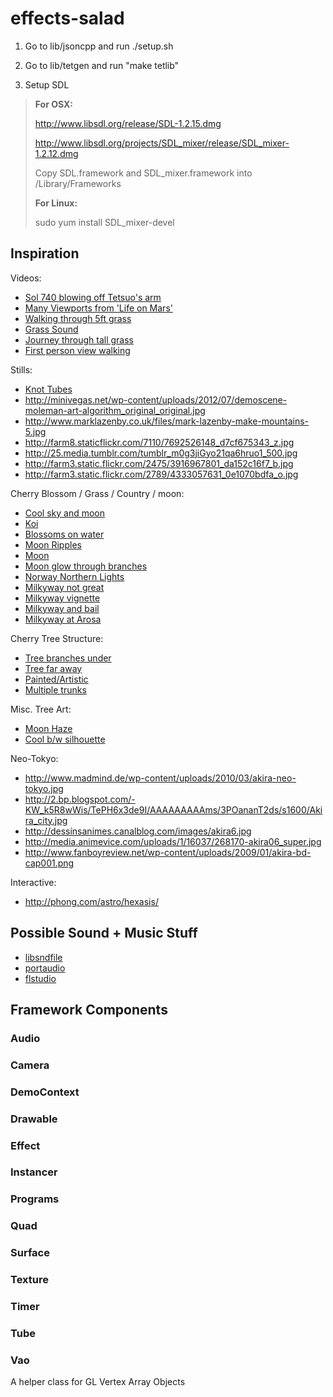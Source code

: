effects-salad
=============

1) Go to lib/jsoncpp and run ./setup.sh

2) Go to lib/tetgen and run "make tetlib"

3) Setup SDL


> **For OSX:**
>
> http://www.libsdl.org/release/SDL-1.2.15.dmg
>
> http://www.libsdl.org/projects/SDL_mixer/release/SDL_mixer-1.2.12.dmg
>
> Copy SDL.framework and SDL_mixer.framework into /Library/Frameworks
>
>**For Linux:**
>
>sudo yum install SDL_mixer-devel

Inspiration
-----------
Videos:
  * [Sol 740 blowing off Tetsuo's arm](http://www.youtube.com/watch?feature=player_detailpage&v=LALsuMWv2ps#t=178s)
  * [Many Viewports from 'Life on Mars'](http://www.youtube.com/watch?v=yIMP6-KBSCs#t=17s)
  * [Walking through 5ft grass](http://www.youtube.com/watch?feature=player_detailpage&v=y0AexwPTz1k#t=40s)
  * [Grass Sound](http://www.youtube.com/watch?v=ldGw2mJA5_o&feature=related)
  * [Journey through tall grass](http://www.youtube.com/watch?v=Hsw0trAkKuE&feature=related)
  * [First person view walking](http://www.youtube.com/watch?feature=player_detailpage&v=LYZeB44xrow#t=35s)

Stills:
  * [Knot Tubes](http://www.originalsoundversion.com/wp-content/uploads/2008/12/badloop_luo.jpg)
  * http://minivegas.net/wp-content/uploads/2012/07/demoscene-moleman-art-algorithm_original_original.jpg
  * http://www.marklazenby.co.uk/files/mark-lazenby-make-mountains-5.jpg
  * http://farm8.staticflickr.com/7110/7692526148_d7cf675343_z.jpg
  * http://25.media.tumblr.com/tumblr_m0g3jiGyo21qa6hruo1_500.jpg
  * http://farm3.static.flickr.com/2475/3916967801_da152c16f7_b.jpg
  * http://farm3.static.flickr.com/2789/4333057631_0e1070bdfa_o.jpg

Cherry Blossom / Grass / Country / moon:
  * [Cool sky and moon](http://www.flickr.com/photos/25259860/2403305820/)
  * [Koi](http://www.flickr.com/photos/jpinlac/4572623911/)
  * [Blossoms on water](http://www.flickr.com/photos/shanmoe/3529404508/)
  * [Moon Ripples](http://www.flickr.com/photos/allybeag/2277580669/)
  * [Moon](http://www.flickr.com/photos/penguinbush/2768719983/)
  * [Moon glow through branches](http://www.flickr.com/photos/35077273@N06/4312923500/)
  * [Norway Northern Lights](http://www.youtube.com/watch?v=izYiDDt6d8s)
  * [Milkyway not great](http://www.flickr.com/photos/37916495@N07/3667064453/)
  * [Milkyway vignette](http://www.flickr.com/photos/41539320@N08/7289245018/)
  * [Milkyway and bail](http://www.flickr.com/photos/blakesmithphotography/5489197061/)
  * [Milkyway at Arosa](http://www.flickr.com/photos/reflection-stalker/7809105816/)

Cherry Tree Structure:
  * [Tree branches under](http://singlemomwithlove.com/wp-content/uploads/2011/12/Cherry-Trees.jpg)
  * [Tree far away](http://vikneshan.files.wordpress.com/2008/09/cherrytree.jpg)
  * [Painted/Artistic](http://lucien0maverick.files.wordpress.com/2012/08/cherry-tree-by-alex-khrapko.jpg)
  * [Multiple trunks](http://westofpersia.files.wordpress.com/2010/04/bbg-garden-cherry-tree-path.jpg)

Misc. Tree Art:
  * [Moon Haze](http://fc08.deviantart.net/fs50/i/2009/258/e/f/moon_haze_by_CharlotteDeSmith.jpg)
  * [Cool b/w silhouette](http://i.istockimg.com/file_thumbview_approve/11177570/2/stock-photo-11177570-black-birch-betula-pendula-tree-on-hill-isolated-o_n-white.jpg)

Neo-Tokyo:
  * http://www.madmind.de/wp-content/uploads/2010/03/akira-neo-tokyo.jpg
  * http://2.bp.blogspot.com/-KW_k5R8wWis/TePH6x3de9I/AAAAAAAAAms/3POananT2ds/s1600/Akira_city.jpg
  * http://dessinsanimes.canalblog.com/images/akira6.jpg
  * http://media.animevice.com/uploads/1/16037/268170-akira06_super.jpg
  * http://www.fanboyreview.net/wp-content/uploads/2009/01/akira-bd-cap001.png

Interactive:
  * http://phong.com/astro/hexasis/

Possible Sound + Music Stuff
----------------------------
  * [libsndfile](http://www.mega-nerd.com/libsndfile)
  * [portaudio](http://www.portaudio.com)
  * [flstudio](http://www.image-line.com/documents/flstudio.html)

Framework Components
--------------------

### Audio

### Camera

### DemoContext

### Drawable

### Effect

### Instancer

### Programs

### Quad

### Surface

### Texture

### Timer

### Tube

### Vao

A helper class for GL Vertex Array Objects





